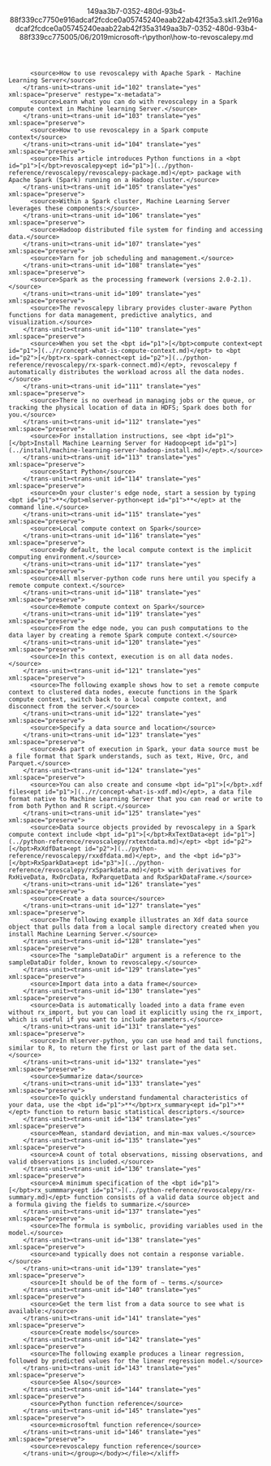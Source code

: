 <?xml version="1.0"?><xliff version="1.2" xmlns="urn:oasis:names:tc:xliff:document:1.2" xmlns:xsi="http://www.w3.org/2001/XMLSchema-instance" xsi:schemaLocation="urn:oasis:names:tc:xliff:document:1.2 xliff-core-1.2-transitional.xsd"><file datatype="xml" original="how-to-revoscalepy.md" source-language="en-US" target-language="en-US"><header><tool tool-id="mdxliff" tool-name="mdxliff" tool-version="1.0-1931010" tool-company="Microsoft" /><xliffext:skl_file_name xmlns:xliffext="urn:microsoft:content:schema:xliffextensions">149aa3b7-0352-480d-93b4-88f339cc7750e916adcaf2fcdce0a05745240eaab22ab42f35a3.skl</xliffext:skl_file_name><xliffext:version xmlns:xliffext="urn:microsoft:content:schema:xliffextensions">1.2</xliffext:version><xliffext:ms.openlocfilehash xmlns:xliffext="urn:microsoft:content:schema:xliffextensions">e916adcaf2fcdce0a05745240eaab22ab42f35a3</xliffext:ms.openlocfilehash><xliffext:ms.sourcegitcommit xmlns:xliffext="urn:microsoft:content:schema:xliffextensions">149aa3b7-0352-480d-93b4-88f339cc7750</xliffext:ms.sourcegitcommit><xliffext:ms.lasthandoff xmlns:xliffext="urn:microsoft:content:schema:xliffextensions">05/06/2019</xliffext:ms.lasthandoff><xliffext:ms.openlocfilepath xmlns:xliffext="urn:microsoft:content:schema:xliffextensions">microsoft-r\python\how-to-revoscalepy.md</xliffext:ms.openlocfilepath></header><body><group id="content" extype="content"><trans-unit id="101" translate="yes" xml:space="preserve" restype="x-metadata">
          <source>How to use revoscalepy with Apache Spark - Machine Learning Server</source>
        </trans-unit><trans-unit id="102" translate="yes" xml:space="preserve" restype="x-metadata">
          <source>Learn what you can do with revoscalepy in a Spark compute context in Machine learning Server.</source>
        </trans-unit><trans-unit id="103" translate="yes" xml:space="preserve">
          <source>How to use revoscalepy in a Spark compute context</source>
        </trans-unit><trans-unit id="104" translate="yes" xml:space="preserve">
          <source>This article introduces Python functions in a <bpt id="p1">[</bpt>revoscalepy<ept id="p1">](../python-reference/revoscalepy/revoscalepy-package.md)</ept> package with Apache Spark (Spark) running on a Hadoop cluster.</source>
        </trans-unit><trans-unit id="105" translate="yes" xml:space="preserve">
          <source>Within a Spark cluster, Machine Learning Server leverages these components:</source>
        </trans-unit><trans-unit id="106" translate="yes" xml:space="preserve">
          <source>Hadoop distributed file system for finding and accessing data.</source>
        </trans-unit><trans-unit id="107" translate="yes" xml:space="preserve">
          <source>Yarn for job scheduling and management.</source>
        </trans-unit><trans-unit id="108" translate="yes" xml:space="preserve">
          <source>Spark as the processing framework (versions 2.0-2.1).</source>
        </trans-unit><trans-unit id="109" translate="yes" xml:space="preserve">
          <source>The revoscalepy library provides cluster-aware Python functions for data management, predictive analytics, and visualization.</source>
        </trans-unit><trans-unit id="110" translate="yes" xml:space="preserve">
          <source>When you set the <bpt id="p1">[</bpt>compute context<ept id="p1">](../r/concept-what-is-compute-context.md)</ept> to <bpt id="p2">[</bpt>rx-spark-connect<ept id="p2">](../python-reference/revoscalepy/rx-spark-connect.md)</ept>, revoscalepy f automatically distributes the workload across all the data nodes.</source>
        </trans-unit><trans-unit id="111" translate="yes" xml:space="preserve">
          <source>There is no overhead in managing jobs or the queue, or tracking the physical location of data in HDFS; Spark does both for you.</source>
        </trans-unit><trans-unit id="112" translate="yes" xml:space="preserve">
          <source>For installation instructions, see <bpt id="p1">[</bpt>Install Machine Learning Server for Hadoop<ept id="p1">](../install/machine-learning-server-hadoop-install.md)</ept>.</source>
        </trans-unit><trans-unit id="113" translate="yes" xml:space="preserve">
          <source>Start Python</source>
        </trans-unit><trans-unit id="114" translate="yes" xml:space="preserve">
          <source>On your cluster's edge node, start a session by typing <bpt id="p1">**</bpt>mlserver-python<ept id="p1">**</ept> at the command line.</source>
        </trans-unit><trans-unit id="115" translate="yes" xml:space="preserve">
          <source>Local compute context on Spark</source>
        </trans-unit><trans-unit id="116" translate="yes" xml:space="preserve">
          <source>By default, the local compute context is the implicit computing environment.</source>
        </trans-unit><trans-unit id="117" translate="yes" xml:space="preserve">
          <source>All mlserver-python code runs here until you specify a remote compute context.</source>
        </trans-unit><trans-unit id="118" translate="yes" xml:space="preserve">
          <source>Remote compute context on Spark</source>
        </trans-unit><trans-unit id="119" translate="yes" xml:space="preserve">
          <source>From the edge node, you can push computations to the data layer by creating a remote Spark compute context.</source>
        </trans-unit><trans-unit id="120" translate="yes" xml:space="preserve">
          <source>In this context, execution is on all data nodes.</source>
        </trans-unit><trans-unit id="121" translate="yes" xml:space="preserve">
          <source>The following example shows how to set a remote compute context to clustered data nodes, execute functions in the Spark compute context, switch back to a local compute context, and disconnect from the server.</source>
        </trans-unit><trans-unit id="122" translate="yes" xml:space="preserve">
          <source>Specify a data source and location</source>
        </trans-unit><trans-unit id="123" translate="yes" xml:space="preserve">
          <source>As part of execution in Spark, your data source must be a file format that Spark understands, such as text, Hive, Orc, and Parquet.</source>
        </trans-unit><trans-unit id="124" translate="yes" xml:space="preserve">
          <source>You can also create and consume <bpt id="p1">[</bpt>.xdf files<ept id="p1">](../r/concept-what-is-xdf.md)</ept>, a data file format native to Machine Learning Server that you can read or write to from both Python and R script.</source>
        </trans-unit><trans-unit id="125" translate="yes" xml:space="preserve">
          <source>Data source objects provided by revoscalepy in a Spark compute context include <bpt id="p1">[</bpt>RxTextData<ept id="p1">](../python-reference/revoscalepy/rxtextdata.md)</ept> <bpt id="p2">[</bpt>RxXdfData<ept id="p2">](../python-reference/revoscalepy/rxxdfdata.md)</ept>, and the <bpt id="p3">[</bpt>RxSparkData<ept id="p3">](../python-reference/revoscalepy/rxSparkdata.md)</ept> with derivatives for RxHiveData, RxOrcData, RxParquetData and RxSparkDataFrame.</source>
        </trans-unit><trans-unit id="126" translate="yes" xml:space="preserve">
          <source>Create a data source</source>
        </trans-unit><trans-unit id="127" translate="yes" xml:space="preserve">
          <source>The following example illustrates an Xdf data source object that pulls data from a local sample directory created when you install Machine Learning Server.</source>
        </trans-unit><trans-unit id="128" translate="yes" xml:space="preserve">
          <source>The "sampleDataDir" argument is a reference to the sampleDataDir folder, known to revoscalepy.</source>
        </trans-unit><trans-unit id="129" translate="yes" xml:space="preserve">
          <source>Import data into a data frame</source>
        </trans-unit><trans-unit id="130" translate="yes" xml:space="preserve">
          <source>Data is automatically loaded into a data frame even without rx_import, but you can load it explicitly using the rx_import, which is useful if you want to include parameters.</source>
        </trans-unit><trans-unit id="131" translate="yes" xml:space="preserve">
          <source>In mlserver-python, you can use head and tail functions, similar to R, to return the first or last part of the data set.</source>
        </trans-unit><trans-unit id="132" translate="yes" xml:space="preserve">
          <source>Summarize data</source>
        </trans-unit><trans-unit id="133" translate="yes" xml:space="preserve">
          <source>To quickly understand fundamental characteristics of your data, use the <bpt id="p1">**</bpt>rx_summary<ept id="p1">**</ept> function to return basic statistical descriptors.</source>
        </trans-unit><trans-unit id="134" translate="yes" xml:space="preserve">
          <source>Mean, standard deviation, and min-max values.</source>
        </trans-unit><trans-unit id="135" translate="yes" xml:space="preserve">
          <source>A count of total observations, missing observations, and valid observations is included.</source>
        </trans-unit><trans-unit id="136" translate="yes" xml:space="preserve">
          <source>A minimum specification of the <bpt id="p1">[</bpt>rx_summmary<ept id="p1">](../python-reference/revoscalepy/rx-summary.md)</ept> function consists of a valid data source object and a formula giving the fields to summarize.</source>
        </trans-unit><trans-unit id="137" translate="yes" xml:space="preserve">
          <source>The formula is symbolic, providing variables used in the model.</source>
        </trans-unit><trans-unit id="138" translate="yes" xml:space="preserve">
          <source>and typically does not contain a response variable.</source>
        </trans-unit><trans-unit id="139" translate="yes" xml:space="preserve">
          <source>It should be of the form of ~ terms.</source>
        </trans-unit><trans-unit id="140" translate="yes" xml:space="preserve">
          <source>Get the term list from a data source to see what is available:</source>
        </trans-unit><trans-unit id="141" translate="yes" xml:space="preserve">
          <source>Create models</source>
        </trans-unit><trans-unit id="142" translate="yes" xml:space="preserve">
          <source>The following example produces a linear regression, followed by predicted values for the linear regression model.</source>
        </trans-unit><trans-unit id="143" translate="yes" xml:space="preserve">
          <source>See Also</source>
        </trans-unit><trans-unit id="144" translate="yes" xml:space="preserve">
          <source>Python function reference</source>
        </trans-unit><trans-unit id="145" translate="yes" xml:space="preserve">
          <source>microsoftml function reference</source>
        </trans-unit><trans-unit id="146" translate="yes" xml:space="preserve">
          <source>revoscalepy function reference</source>
        </trans-unit></group></body></file></xliff>